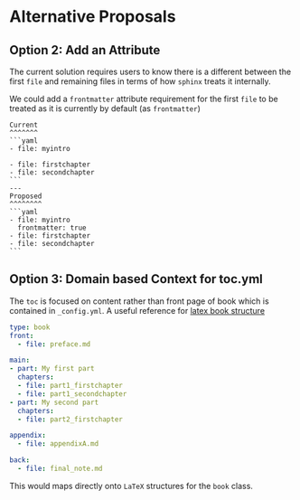 # Alternative Proposals

## Option 2: Add an Attribute

The current solution requires users to know there is a different between the first
`file` and remaining files in terms of how `sphinx` treats it internally.

We could add a `frontmatter` attribute requirement for the first `file` to be
treated as it is currently by default (as `frontmatter`)

````{panels}
Current
^^^^^^^
```yaml
- file: myintro

- file: firstchapter
- file: secondchapter
```
---
Proposed
^^^^^^^^
```yaml
- file: myintro
  frontmatter: true
- file: firstchapter
- file: secondchapter
```
````

## Option 3: Domain based Context for toc.yml

The `toc` is focused on content rather than front page of book 
which is contained in `_config.yml`. A useful reference for 
[latex book structure](https://en.wikibooks.org/wiki/LaTeX/Document_Structure#Book_structure)

```yaml
type: book
front:
  - file: preface.md

main:
- part: My first part
  chapters:
  - file: part1_firstchapter
  - file: part1_secondchapter
- part: My second part
  chapters:
  - file: part2_firstchapter

appendix:
  - file: appendixA.md

back: 
  - file: final_note.md
```

This would maps directly onto `LaTeX` structures for the `book` class.
